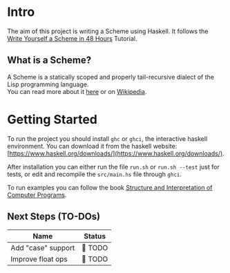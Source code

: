 # Intro
The aim of this project is writing a Scheme using Haskell. It follows the [Write Yourself a Scheme in 48 Hours](https://en.wikibooks.org/wiki/Write_Yourself_a_Scheme_in_48_Hours) Tutorial.

## What is a Scheme?
A Scheme is a statically scoped and properly tail-recursive dialect of the Lisp programming language.  
You can read more about it [here](https://groups.csail.mit.edu/mac/projects/scheme/) or on [Wikipedia](https://en.wikipedia.org/wiki/Scheme_(programming_language)).

# Getting Started
To run the project you should install `ghc` or `ghci`, the interactive haskell environment. 
You can download it from the haskell website: [https://www.haskell.org/downloads/](https://www.haskell.org/downloads/).

After installation you can either run the file `run.sh` or `run.sh --test` just for tests, or edit and recompile the `src/main.hs` file through `ghci`.

To run examples you can follow the book [Structure and Interpretation of Computer Programs](https://mitpress.mit.edu/sites/default/files/sicp/full-text/book/book.html).  

## Next Steps (TO-DOs)
|Name               |Status   |
|-------------------|---------|
|Add "case" support | 👷 TODO |
|Improve float ops  | 👷 TODO |



